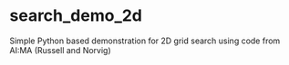 # search_demo_2d
Simple Python based demonstration for 2D grid search using code from AI:MA  (Russell and Norvig)
